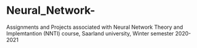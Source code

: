 # Neural_Network-
Assignments and Projects associated with Neural Network Theory and Implemtantion (NNTI) course, Saarland university, Winter semester 2020-2021
